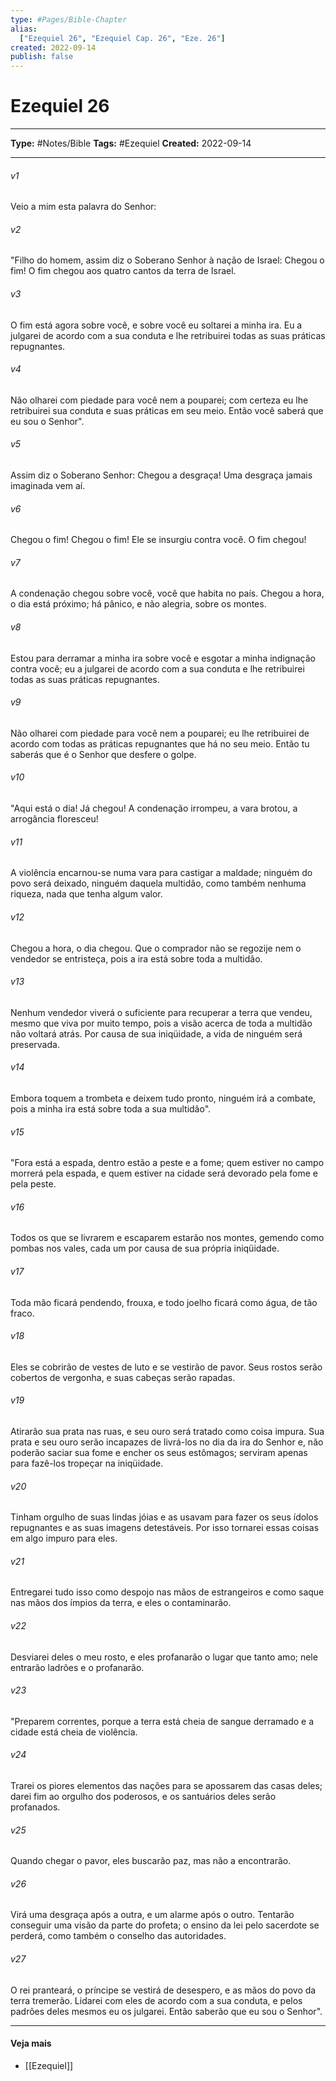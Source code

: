```yaml
---
type: #Pages/Bible-Chapter
alias:
  ["Ezequiel 26", "Ezequiel Cap. 26", "Eze. 26"]
created: 2022-09-14
publish: false
---
```


# Ezequiel 26

---

**Type:** #Notes/Bible
**Tags:** #Ezequiel
**Created:** 2022-09-14

---

###### v1
Veio a mim esta palavra do Senhor:
###### v2
"Filho do homem, assim diz o Soberano Senhor à nação de Israel: Chegou o fim! O fim chegou aos quatro cantos da terra de Israel.
###### v3
O fim está agora sobre você, e sobre você eu soltarei a minha ira. Eu a julgarei de acordo com a sua conduta e lhe retribuirei todas as suas práticas repugnantes.
###### v4
Não olharei com piedade para você nem a pouparei; com certeza eu lhe retribuirei sua conduta e suas práticas em seu meio. Então você saberá que eu sou o Senhor".
###### v5
Assim diz o Soberano Senhor: Chegou a desgraça! Uma desgraça jamais imaginada vem aí.
###### v6
Chegou o fim! Chegou o fim! Ele se insurgiu contra você. O fim chegou!
###### v7
A condenação chegou sobre você, você que habita no país. Chegou a hora, o dia está próximo; há pânico, e não alegria, sobre os montes.
###### v8
Estou para derramar a minha ira sobre você e esgotar a minha indignação contra você; eu a julgarei de acordo com a sua conduta e lhe retribuirei todas as suas práticas repugnantes.
###### v9
Não olharei com piedade para você nem a pouparei; eu lhe retribuirei de acordo com todas as práticas repugnantes que há no seu meio. Então tu saberás que é o Senhor que desfere o golpe.
###### v10
"Aqui está o dia! Já chegou! A condenação irrompeu, a vara brotou, a arrogância floresceu!
###### v11
A violência encarnou-se numa vara para castigar a maldade; ninguém do povo será deixado, ninguém daquela multidão, como também nenhuma riqueza, nada que tenha algum valor.
###### v12
Chegou a hora, o dia chegou. Que o comprador não se regozije nem o vendedor se entristeça, pois a ira está sobre toda a multidão.
###### v13
Nenhum vendedor viverá o suficiente para recuperar a terra que vendeu, mesmo que viva por muito tempo, pois a visão acerca de toda a multidão não voltará atrás. Por causa de sua iniqüidade, a vida de ninguém será preservada.
###### v14
Embora toquem a trombeta e deixem tudo pronto, ninguém irá a combate, pois a minha ira está sobre toda a sua multidão".
###### v15
"Fora está a espada, dentro estão a peste e a fome; quem estiver no campo morrerá pela espada, e quem estiver na cidade será devorado pela fome e pela peste.
###### v16
Todos os que se livrarem e escaparem estarão nos montes, gemendo como pombas nos vales, cada um por causa de sua própria iniqüidade.
###### v17
Toda mão ficará pendendo, frouxa, e todo joelho ficará como água, de tão fraco.
###### v18
Eles se cobrirão de vestes de luto e se vestirão de pavor. Seus rostos serão cobertos de vergonha, e suas cabeças serão rapadas.
###### v19
Atirarão sua prata nas ruas, e seu ouro será tratado como coisa impura. Sua prata e seu ouro serão incapazes de livrá-los no dia da ira do Senhor e, não poderão saciar sua fome e encher os seus estômagos; serviram apenas para fazê-los tropeçar na iniqüidade.
###### v20
Tinham orgulho de suas lindas jóias e as usavam para fazer os seus ídolos repugnantes e as suas imagens detestáveis. Por isso tornarei essas coisas em algo impuro para eles.
###### v21
Entregarei tudo isso como despojo nas mãos de estrangeiros e como saque nas mãos dos ímpios da terra, e eles o contaminarão.
###### v22
Desviarei deles o meu rosto, e eles profanarão o lugar que tanto amo; nele entrarão ladrões e o profanarão.
###### v23
"Preparem correntes, porque a terra está cheia de sangue derramado e a cidade está cheia de violência.
###### v24
Trarei os piores elementos das nações para se apossarem das casas deles; darei fim ao orgulho dos poderosos, e os santuários deles serão profanados.
###### v25
Quando chegar o pavor, eles buscarão paz, mas não a encontrarão.
###### v26
Virá uma desgraça após a outra, e um alarme após o outro. Tentarão conseguir uma visão da parte do profeta; o ensino da lei pelo sacerdote se perderá, como também o conselho das autoridades.
###### v27
O rei pranteará, o príncipe se vestirá de desespero, e as mãos do povo da terra tremerão. Lidarei com eles de acordo com a sua conduta, e pelos padrões deles mesmos eu os julgarei. Então saberão que eu sou o Senhor".


---

#### Veja mais

- [[Ezequiel]]
